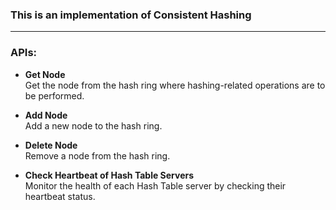 ### **This is an implementation of Consistent Hashing**

---

### **APIs:**

- **Get Node**  
  Get the node from the hash ring where hashing-related operations are to be performed.

- **Add Node**  
  Add a new node to the hash ring.

- **Delete Node**  
  Remove a node from the hash ring.

- **Check Heartbeat of Hash Table Servers**  
  Monitor the health of each Hash Table server by checking their heartbeat status.
